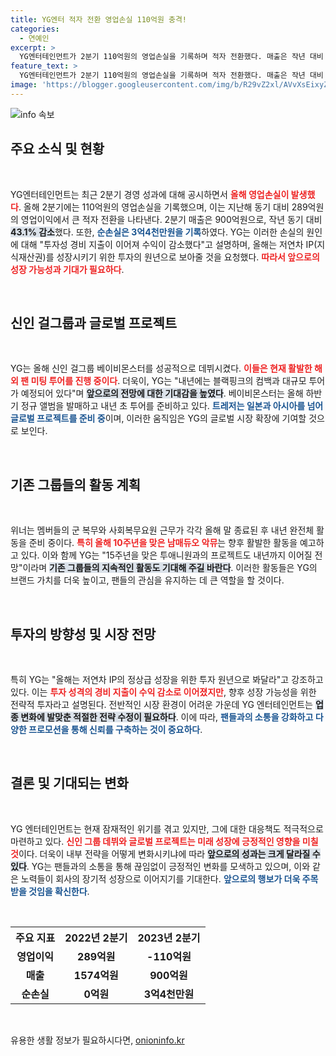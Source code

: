 ```yaml
---
title: YG엔터 적자 전환 영업손실 110억원 충격!
categories:
  - 연예인
excerpt: >
  YG엔터테인먼트가 2분기 110억원의 영업손실을 기록하며 적자 전환했다. 매출은 작년 대비 43.1% 감소했지만, 신인 걸그룹과 블랙핑크 컴백 등으로 내년 강력한 회복을 예고한다. 팬들의 기대가 커지는 YG의 미래는? 클릭해서 확인해보세요!
feature_text: >
  YG엔터테인먼트가 2분기 110억원의 영업손실을 기록하며 적자 전환했다. 매출은 작년 대비 43.1% 감소했지만, 신인 걸그룹과 블랙핑크 컴백 등으로 내년 강력한 회복을 예고한다. 팬들의 기대가 커지는 YG의 미래는? 클릭해서 확인해보세요!
image: 'https://blogger.googleusercontent.com/img/b/R29vZ2xl/AVvXsEixyZcFfHzMRdzZMjFBmAUKJYCLCGyLL1o632UiGVXcaFdKo_bkvkuCioo0uUKlGfBVcT3P84aROyZIXSBEx3Aw5nCQ3pTgDom1WDC4m8eifvWiAmWEEVb4x6G_l8C0QH225ldMjyaFvpxGEBGNO37VmDTDMHGhJPq73UglMfDca1-0aw/s1600/blogspot.png'
---
```


<p><img src="https://blogger.googleusercontent.com/img/b/R29vZ2xl/AVvXsEixyZcFfHzMRdzZMjFBmAUKJYCLCGyLL1o632UiGVXcaFdKo_bkvkuCioo0uUKlGfBVcT3P84aROyZIXSBEx3Aw5nCQ3pTgDom1WDC4m8eifvWiAmWEEVb4x6G_l8C0QH225ldMjyaFvpxGEBGNO37VmDTDMHGhJPq73UglMfDca1-0aw/s1600/blogspot.png" alt="info 속보" /></p>

<h2 data-ke-size="size26">주요 소식 및 현황</h2>

<p data-ke-size="size16">&nbsp;</p>

<p>YG엔터테인먼트는 최근 2분기 경영 성과에 대해 공시하면서 <b><span style="color: #ee2323;">올해 영업손실이 발생했다</span></b>. 올해 2분기에는 110억원의 영업손실을 기록했으며, 이는 지난해 동기 대비 289억원의 영업이익에서 큰 적자 전환을 나타낸다. 2분기 매출은 900억원으로, 작년 동기 대비 <b><span style="background-color: #21538527;">43.1% 감소</span></b>했다. 또한, <b><span style="color: #1a5490;">순손실은 3억4천만원을 기록</span></b>하였다. YG는 이러한 손실의 원인에 대해 "투자성 경비 지출이 이어져 수익이 감소했다"고 설명하며, 올해는 저연차 IP(지식재산권)를 성장시키기 위한 투자의 원년으로 보아줄 것을 요청했다. <b><span style="color: #ee2323;">따라서 앞으로의 성장 가능성과 기대가 필요하다</span></b>.</p>

<p data-ke-size="size16">&nbsp;</p>

<h2 data-ke-size="size26">신인 걸그룹과 글로벌 프로젝트</h2>

<p data-ke-size="size16">&nbsp;</p>

<p>YG는 올해 신인 걸그룹 베이비몬스터를 성공적으로 데뷔시켰다. <b><span style="color: #ee2323;">이들은 현재 활발한 해외 팬 미팅 투어를 진행 중이다</span></b>. 더욱이, YG는 "내년에는 블랙핑크의 컴백과 대규모 투어가 예정되어 있다"며 <b><span style="background-color: #21538527;">앞으로의 전망에 대한 기대감을 높였다</span></b>. 베이비몬스터는 올해 하반기 정규 앨범을 발매하고 내년 초 투어를 준비하고 있다. <b><span style="color: #1a5490;">트레저는 일본과 아시아를 넘어 글로벌 프로젝트를 준비 중</span></b>이며, 이러한 움직임은 YG의 글로벌 시장 확장에 기여할 것으로 보인다.</p>

<p data-ke-size="size16">&nbsp;</p>

<h2 data-ke-size="size26">기존 그룹들의 활동 계획</h2>

<p data-ke-size="size16">&nbsp;</p>

<p>위너는 멤버들의 군 복무와 사회복무요원 근무가 각각 올해 말 종료된 후 내년 완전체 활동을 준비 중이다. <b><span style="color: #ee2323;">특히 올해 10주년을 맞은 남매듀오 악뮤</span></b>는 향후 활발한 활동을 예고하고 있다. 이와 함께 YG는 "15주년을 맞은 투애니원과의 프로젝트도 내년까지 이어질 전망"이라며 <b><span style="background-color: #21538527;">기존 그룹들의 지속적인 활동도 기대해 주길 바란다</span></b>. 이러한 활동들은 YG의 브랜드 가치를 더욱 높이고, 팬들의 관심을 유지하는 데 큰 역할을 할 것이다.</p>

<p data-ke-size="size16">&nbsp;</p>

<h2 data-ke-size="size26">투자의 방향성 및 시장 전망</h2>

<p data-ke-size="size16">&nbsp;</p>

<p>특히 YG는 "올해는 저연차 IP의 정상급 성장을 위한 투자 원년으로 봐달라"고 강조하고 있다. 이는 <b><span style="color: #ee2323;">투자 성격의 경비 지출이 수익 감소로 이어졌지만</span></b>, 향후 성장 가능성을 위한 전략적 투자라고 설명된다. 전반적인 시장 환경이 어려운 가운데 YG 엔터테인먼트는 <b><span style="background-color: #21538527;">업종 변화에 발맞춘 적절한 전략 수정이 필요하다</span></b>. 이에 따라, <b><span style="color: #1a5490;">팬들과의 소통을 강화하고 다양한 프로모션을 통해 신뢰를 구축하는 것이 중요하다</span></b>.</p>

<p data-ke-size="size16">&nbsp;</p>

<h2 data-ke-size="size26">결론 및 기대되는 변화</h2>

<p data-ke-size="size16">&nbsp;</p>

<p>YG 엔터테인먼트는 현재 잠재적인 위기를 겪고 있지만, 그에 대한 대응책도 적극적으로 마련하고 있다. <b><span style="color: #ee2323;">신인 그룹 데뷔와 글로벌 프로젝트는 미래 성장에 긍정적인 영향을 미칠 것</span></b>이다. 더욱이 내부 전략을 어떻게 변화시키냐에 따라 <b><span style="background-color: #21538527;">앞으로의 성과는 크게 달라질 수 있다</span></b>. YG는 팬들과의 소통을 통해 끊임없이 긍정적인 변화를 모색하고 있으며, 이와 같은 노력들이 회사의 장기적 성장으로 이어지기를 기대한다. <b><span style="color: #1a5490;">앞으로의 행보가 더욱 주목받을 것임을 확신한다</span></b>.</p>

<p data-ke-size="size16">&nbsp;</p>

<table style="width: 100%;">
    <tr>
        <th style="text-align: center;"><b>주요 지표</b></th>
        <th style="text-align: center;"><b>2022년 2분기</b></th>
        <th style="text-align: center;"><b>2023년 2분기</b></th>
    </tr>
    <tr>
        <td style="text-align: center; height: 17px;"><b>영업이익</b></td>
        <td style="text-align: center; height: 17px;"><b>289억원</b></td>
        <td style="text-align: center; height: 17px;"><b>-110억원</b></td>
    </tr>
    <tr>
        <td style="text-align: center; height: 17px;"><b>매출</b></td>
        <td style="text-align: center; height: 17px;"><b>1574억원</b></td>
        <td style="text-align: center; height: 17px;"><b>900억원</b></td>
    </tr>
    <tr>
        <td style="text-align: center; height: 17px;"><b>순손실</b></td>
        <td style="text-align: center; height: 17px;"><b>0억원</b></td>
        <td style="text-align: center; height: 17px;"><b>3억4천만원</b></td>
    </tr>
</table>

<p data-ke-size="size16">&nbsp;</p>
유용한 생활 정보가 필요하시다면, <a href="https://onioninfo.kr" rel="dofollow">onioninfo.kr</a>


